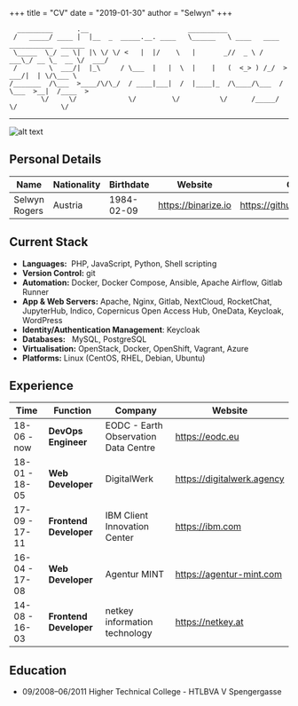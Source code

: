+++ title = "CV" date = "2019-01-30" author = "Selwyn" +++

```
  _________      .__                         __________                                   
 /   _____/ ____ |  |__  _  _____.__. ____   \______   \ ____   ____   ___________  ______
 \_____  \_/ __ \|  |\ \/ \/ <   |  |/    \   |       _//  _ \ / ___\_/ __ \_  __ \/  ___/
 /        \  ___/|  |_\     / \___  |   |  \  |    |   (  <_> ) /_/  >  ___/|  | \/\___ \ 
/_______  /\___  >____/\/\_/  / ____|___|  /  |____|_  /\____/\___  / \___  >__|  /____  >
        \/     \/             \/         \/          \/      /_____/      \/           \/ 
```
___
![alt text](https://github.com/selloween/cv/blob/master/profile.jpeg)

## Personal Details


| Name          | Nationality | Birthdate   | Website             | Github                       |
| ------------- | ----------- | ----------- | ------------------- | ---------------------------- |
| Selwyn Rogers | Austria     | 1984-02-09  | https://binarize.io | https://github.com/selloween |

## Current Stack

* __Languages:__&nbsp; PHP, JavaScript, Python, Shell scripting
* __Version Control:__&nbsp;git
* __Automation:__&nbsp;Docker, Docker Compose, Ansible, Apache Airflow, Gitlab Runner
* __App & Web Servers:__&nbsp;Apache, Nginx, Gitlab, NextCloud, RocketChat, JupyterHub, Indico, Copernicus
Open Access Hub, OneData, Keycloak, WordPress
* __Identity/Authentication Management__:&nbsp;Keycloak
* __Databases:__&nbsp;&nbsp;&nbsp;MySQL, PostgreSQL
* __Virtualisation:__&nbsp;OpenStack, Docker, OpenShift, Vagrant, Azure
* __Platforms:__&nbsp;Linux (CentOS, RHEL, Debian, Ubuntu)

## Experience

| Time          | Function               | Company                              | Website                    |
| ------------- | ---------------------- | ------------------------------------ | -------------------------- |
| 18-06 - now   | __DevOps Engineer__    | EODC - Earth Observation Data Centre | https://eodc.eu            |
| 18-01 - 18-05 | __Web Developer__      | DigitalWerk                          | https://digitalwerk.agency |
| 17-09 - 17-11 | __Frontend Developer__ | IBM Client Innovation Center         | https://ibm.com            |
| 16-04 - 17-08 | __Web Developer__      | Agentur MINT                         | https://agentur-mint.com   |
| 14-08 - 16-03 | __Frontend Developer__ | netkey information technology        | https://netkey.at          |

## Education

* 09/2008–06/2011   Higher Technical College - HTLBVA V Spengergasse
